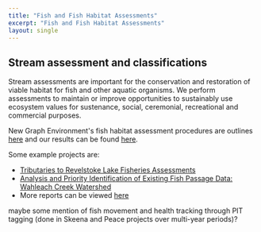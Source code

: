 ```yaml
---
title: "Fish and Fish Habitat Assessments"
excerpt: "Fish and Fish Habitat Assessments"
layout: single
---
```


## Stream assessment and classifications
Stream assessments are important for the conservation and restoration of viable habitat for fish and other aquatic organisms. We perform assessments to maintain or improve opportunities to sustainably use ecosystem values for sustenance, social, ceremonial, recreational and commercial purposes.

New Graph Environment's fish habitat assessment procedures are outlines [here](https://www.newgraphenvironment.com/fish_passage_elk_2022_reporting/methods.html#fish-habitat-assessment) and our results can be found [here](https://www.newgraphenvironment.com/fish_passage_elk_2022_reporting/results.html#weigert-creek---pscis-crossing-197534).

Some example projects are:
- [Tributaries to Revelstoke Lake Fisheries Assessments](https://a100.gov.bc.ca/pub/acat/public/viewReport.do?reportId=62500)
- [Analysis and Priority Identification of Existing Fish Passage Data: Wahleach Creek Watershed](https://a100.gov.bc.ca/pub/acat/public/viewReport.do?reportId=54579)
- More reports can be viewed [here](https://a100.gov.bc.ca/pub/acat/public/search.do)


maybe some mention of fish movement and health tracking through PIT tagging (done in Skeena and Peace projects over multi-year periods)?

